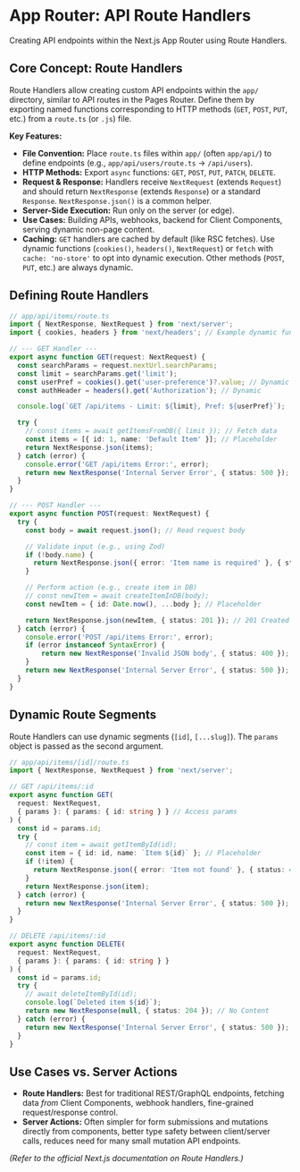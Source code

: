 # App Router: API Route Handlers

Creating API endpoints within the Next.js App Router using Route Handlers.

## Core Concept: Route Handlers

Route Handlers allow creating custom API endpoints within the `app/` directory, similar to API routes in the Pages Router. Define them by exporting named functions corresponding to HTTP methods (`GET`, `POST`, `PUT`, etc.) from a `route.ts` (or `.js`) file.

**Key Features:**

*   **File Convention:** Place `route.ts` files within `app/` (often `app/api/`) to define endpoints (e.g., `app/api/users/route.ts` -> `/api/users`).
*   **HTTP Methods:** Export `async` functions: `GET`, `POST`, `PUT`, `PATCH`, `DELETE`.
*   **Request & Response:** Handlers receive `NextRequest` (extends `Request`) and should return `NextResponse` (extends `Response`) or a standard `Response`. `NextResponse.json()` is a common helper.
*   **Server-Side Execution:** Run only on the server (or edge).
*   **Use Cases:** Building APIs, webhooks, backend for Client Components, serving dynamic non-page content.
*   **Caching:** `GET` handlers are cached by default (like RSC fetches). Use dynamic functions (`cookies()`, `headers()`, `NextRequest`) or `fetch` with `cache: 'no-store'` to opt into dynamic execution. Other methods (`POST`, `PUT`, etc.) are always dynamic.

## Defining Route Handlers

```typescript
// app/api/items/route.ts
import { NextResponse, NextRequest } from 'next/server';
import { cookies, headers } from 'next/headers'; // Example dynamic functions

// --- GET Handler ---
export async function GET(request: NextRequest) {
  const searchParams = request.nextUrl.searchParams;
  const limit = searchParams.get('limit');
  const userPref = cookies().get('user-preference')?.value; // Dynamic
  const authHeader = headers().get('Authorization'); // Dynamic

  console.log(`GET /api/items - Limit: ${limit}, Pref: ${userPref}`);

  try {
    // const items = await getItemsFromDB({ limit }); // Fetch data
    const items = [{ id: 1, name: 'Default Item' }]; // Placeholder
    return NextResponse.json(items);
  } catch (error) {
    console.error('GET /api/items Error:', error);
    return new NextResponse('Internal Server Error', { status: 500 });
  }
}

// --- POST Handler ---
export async function POST(request: NextRequest) {
  try {
    const body = await request.json(); // Read request body

    // Validate input (e.g., using Zod)
    if (!body.name) {
      return NextResponse.json({ error: 'Item name is required' }, { status: 400 });
    }

    // Perform action (e.g., create item in DB)
    // const newItem = await createItemInDB(body);
    const newItem = { id: Date.now(), ...body }; // Placeholder

    return NextResponse.json(newItem, { status: 201 }); // 201 Created
  } catch (error) {
    console.error('POST /api/items Error:', error);
    if (error instanceof SyntaxError) {
        return new NextResponse('Invalid JSON body', { status: 400 });
    }
    return new NextResponse('Internal Server Error', { status: 500 });
  }
}
```

## Dynamic Route Segments

Route Handlers can use dynamic segments (`[id]`, `[...slug]`). The `params` object is passed as the second argument.

```typescript
// app/api/items/[id]/route.ts
import { NextResponse, NextRequest } from 'next/server';

// GET /api/items/:id
export async function GET(
  request: NextRequest,
  { params }: { params: { id: string } } // Access params
) {
  const id = params.id;
  try {
    // const item = await getItemById(id);
    const item = { id: id, name: `Item ${id}` }; // Placeholder
    if (!item) {
      return NextResponse.json({ error: 'Item not found' }, { status: 404 });
    }
    return NextResponse.json(item);
  } catch (error) {
    return new NextResponse('Internal Server Error', { status: 500 });
  }
}

// DELETE /api/items/:id
export async function DELETE(
  request: NextRequest,
  { params }: { params: { id: string } }
) {
  const id = params.id;
  try {
    // await deleteItemById(id);
    console.log(`Deleted item ${id}`);
    return new NextResponse(null, { status: 204 }); // No Content
  } catch (error) {
    return new NextResponse('Internal Server Error', { status: 500 });
  }
}
```

## Use Cases vs. Server Actions

*   **Route Handlers:** Best for traditional REST/GraphQL endpoints, fetching data *from* Client Components, webhook handlers, fine-grained request/response control.
*   **Server Actions:** Often simpler for form submissions and mutations directly from components, better type safety between client/server calls, reduces need for many small mutation API endpoints.

*(Refer to the official Next.js documentation on Route Handlers.)*